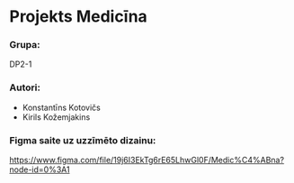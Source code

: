 # Projekts Medicīna

### Grupa:
DP2-1

### Autori:
* Konstantīns Kotovičs
* Kirils Kožemjakins

### Figma saite uz uzzīmēto dizainu:
https://www.figma.com/file/19j6I3EkTg6rE65LhwGl0F/Medic%C4%ABna?node-id=0%3A1
